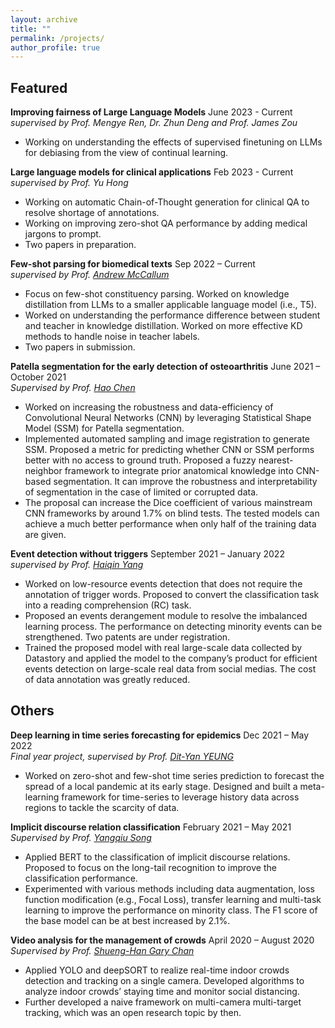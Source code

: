 ```yaml
---
layout: archive
title: ""
permalink: /projects/
author_profile: true
---
```


## Featured  
**Improving fairness of Large Language Models**  June 2023 - Current  
*supervised by Prof. Mengye Ren, Dr. Zhun Deng and Prof. James Zou*  

- Working on understanding the effects of supervised finetuning on LLMs for debiasing from the view of continual learning.  

**Large language models for clinical applications** Feb 2023 - Current  
*supervised by Prof. Yu Hong*  

- Working on automatic Chain-of-Thought generation for clinical QA to resolve shortage of annotations. 
- Working on improving zero-shot QA performance by adding medical jargons to prompt.
- Two papers in preparation. 


**Few-shot parsing for biomedical texts** Sep 2022 – Current  
*supervised by Prof. [Andrew McCallum](https://scholar.google.com/citations?user=yILa1y0AAAAJ)*  

- Focus on few-shot constituency parsing. Worked on knowledge distillation from LLMs to a smaller applicable language
model (i.e., T5).  
- Worked on understanding the performance difference between student and teacher in knowledge distillation. Worked on more effective KD methods to handle noise in teacher labels.
- Two papers in submission.


**Patella segmentation for the early detection of osteoarthritis** June 2021 – October 2021  
*Supervised by Prof. [Hao Chen](https://scholar.google.com/citations?user=Z_t5DjwAAAAJ&hl=en&oi=ao)*  

- Worked on increasing the robustness and data-efficiency of Convolutional Neural Networks (CNN) by
leveraging Statistical Shape Model (SSM) for Patella segmentation.  
- Implemented automated sampling and image registration to generate SSM. Proposed a metric for predicting whether
CNN or SSM performs better with no access to ground truth. Proposed a fuzzy nearest-neighbor framework to integrate
prior anatomical knowledge into CNN-based segmentation. It can improve the robustness and interpretability of segmentation
in the case of limited or corrupted data.  
- The proposal can increase the Dice coefficient of various mainstream CNN frameworks by around 1.7% on blind tests. The tested models can achieve a much better performance when only half of the training data are given.   


**Event detection without triggers** September 2021 – January 2022  
*supervised by Prof. [Haiqin Yang](https://hqyang.github.io/)*
- Worked on low-resource events detection that does not require the annotation of trigger words. Proposed to convert the
classification task into a reading comprehension (RC) task.  
- Proposed an events derangement module to resolve the imbalanced learning process. The performance on detecting minority events can be strengthened. Two patents are under registration.  
- Trained the proposed model with real large-scale data collected by Datastory and applied the model to the company’s product for efficient events detection on large-scale real data from social medias. The cost of data annotation was greatly reduced.


## Others  
**Deep learning in time series forecasting for epidemics** Dec 2021 – May 2022  
*Final year project, supervised by Prof. [Dit-Yan YEUNG](https://sites.google.com/view/dyyeung)*  

- Worked on zero-shot and few-shot time series prediction to forecast the spread of a local pandemic at its early stage.
Designed and built a meta-learning framework for time-series to leverage history data across regions to tackle the scarcity
of data. 


**Implicit discourse relation classification** February 2021 – May 2021  
*Supervised by Prof. [Yangqiu Song](https://www.cse.ust.hk/~yqsong/)*  

- Applied BERT to the classification of implicit discourse relations. Proposed to focus on the long-tail recognition to
improve the classification performance.  
- Experimented with various methods including data augmentation, loss function modification (e.g., Focal Loss), transfer
learning and multi-task learning to improve the performance on minority class. The F1 score of the base model can be at
best increased by 2.1%.  


**Video analysis for the management of crowds** April 2020 – August 2020  
*Supervised by Prof. [Shueng-Han Gary Chan](https://www.cse.ust.hk/~gchan/)*  

- Applied YOLO and deepSORT to realize real-time indoor crowds detection and tracking on a single camera. Developed
algorithms to analyze indoor crowds’ staying time and monitor social distancing.  
- Further developed a naive framework on multi-camera multi-target tracking, which was an open research topic by then.  
